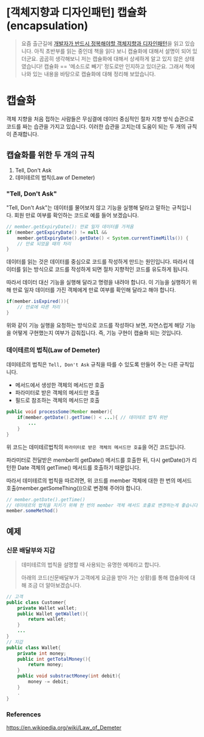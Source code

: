 # [객체지향과 디자인패턴] 캡슐화(encapsulation)

> 요즘 출근길에 [개발자가 반드시 정복해야할 객체지향과 디자인패턴](http://www.kyobobook.co.kr/product/detailViewKor.laf?mallGb=KOR&ejkGb=KOR&barcode=9788969090010)을 읽고 있습니다. 아직 초반부를 읽는 중인데 책을 읽다 보니 캡슐화에 대해서 설명이 되어 있더군요. 곰곰히 생각해보니 저는 캡슐화에 대해서 상세하게 알고 있지 않은 상태였습니다! 캡슐화 == '메소드로 빼기' 정도로만 인지하고 있더군요. 그래서 책에 나와 있는 내용을 바탕으로 캡슐화에 대해 정리해 보았습니다.

# 캡슐화

객체 지향을 처음 접하는 사람들은 무심결에 데이터 중심적인 절차 지향 방식 습관으로 코드를 짜는 습관을 가지고 있습니다. 이러한 습관을 고치는데 도움이 되는 두 개의 규칙이 존재합니다.

## 캡슐화를 위한 두 개의 규칙

1. Tell, Don't Ask
2. 데미테르의 법칙(Law of Demeter)



### "Tell, Don't Ask"

"Tell, Don't Ask"는 데이터를 물어보지 않고 기능을 실행해 달라고 말하는 규칙입니다. 회원 만료 여부를 확인하는 코드로 예를 들어 보겠습니다.

```java
// member.getExpiryDate(): 만료 일자 데이터를 가져옴
if (member.getExpiryDate() != null && 
    member.getExpiryDate().getDate() < System.currentTimeMills()) {
    // 만료 되었을 때의 처리
}
```

데이터를 읽는 것은 데이터를 중심으로 코드를 작성하게 만드는 원인입니다. 따라서 데이터를 읽는 방식으로 코드를 작성하게 되면 절차 지향적인 코드를 유도하게 됩니다.



따라서 데이터 대신 기능을 실행해 달라고 명령을 내려야 합니다. 이 기능을 실행하기 위해 만료 일자 데이터를 가진 객체에게 만료 여부를 확인해 달라고 해야 합니다.

```java
if(member.isExpired()){
    // 만료에 따른 처리
}
```

위와 같이 기능 실행을 요청하는 방식으로 코드를 작성하다 보면, 자연스럽게 해당 기능을 어떻게 구현했는지 여부가 감춰집니다. 즉, 기능 구현이 캡슐화 되는 것입니다.



### 데이테르의 법칙(Law of Demeter)

데미테르의 법칙은 `Tell, Don't Ask` 규칙을 따를 수 있도록 만들어 주는 다른 규칙입니다. 

- 메서드에서 생성한 객체의 메서드만 호출
- 파라미터로 받은 객체의 메서드만 호출
- 필드로 참조하는 객체의 메서드만 호출

```java
public void processSome(Member member){
    if(member.getDate().getTime() < ...){ // 데미테르 법칙 위반
        ...
    }
}
```

위 코드는 데미테르법칙의 `파라미터로 받은 객체의 메서드만 호출`을 어긴 코드입니다. 

파라미터로 전달받은 member의 getDate() 메서드를 호출한 뒤, 다시 getDate()가 리턴한 Date 객체의 getTime() 메서드를 호출하기 때문입니다.

따라서 데미테르의 법칙을 따르려면, 위 코드를 member 객체에 대한 한 번의 메서드 호출(member.getSomeThing())으로 변경해 주어야 합니다. 

```java
// member.getDate().getTime()
// 데미테르의 법칙을 지키기 위해 한 번의 member 객체 메서드 호출로 변경하는게 좋습니다.
member.someMethod()
```



## 예제

### 신문 배달부와 지갑

> 데미테르의 법칙을 설명할 때 사용되는 유명한 예제라고 합니다. 
>
> 아래의 코드(신문배달부가 고객에게 요금을 받아 가는 상황)를 통해 캡슐화에 대해 조금 더 알아보겠습니다.

```java
// 고객
public class Customer{
    private Wallet wallet;
    public Wallet getWallet(){
        return wallet;
    }
    ...
}
// 지갑
public class Wallet{
    private int money;
    public int getTotalMoney(){
        return money;
    }
    public void substractMoney(int debit){
        money -= debit;
    }
    .
}

```











### References

https://en.wikipedia.org/wiki/Law_of_Demeter





















